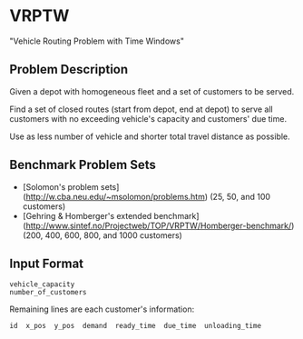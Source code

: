 VRPTW
=====

"Vehicle Routing Problem with Time Windows"

## Problem Description

  Given a depot with homogeneous fleet and a set of customers to be served.
  
  Find a set of closed routes (start from depot, end at depot) to serve all customers with no exceeding vehicle's capacity and customers' due time.
  
  Use as less number of vehicle and shorter total travel distance as possible.

## Benchmark Problem Sets 

 * [Solomon's problem sets] (http://w.cba.neu.edu/~msolomon/problems.htm) (25, 50, and 100 customers)
 * [Gehring & Homberger's extended benchmark] (http://www.sintef.no/Projectweb/TOP/VRPTW/Homberger-benchmark/) (200, 400, 600, 800, and 1000 customers)

## Input Format

    vehicle_capacity
    number_of_customers
     
  Remaining lines are each customer's information:
  
    id  x_pos  y_pos  demand  ready_time  due_time  unloading_time
     
  
   

